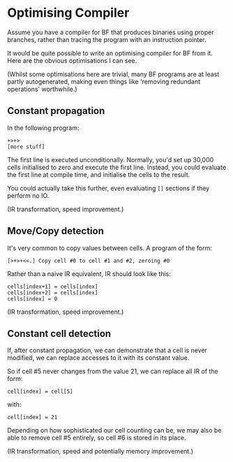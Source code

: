 # Optimising Compiler

Assume you have a compiler for BF that produces binaries using proper
branches, rather than tracing the program with an instruction pointer.

It would be quite possible to write an optimising compiler for
BF from it. Here are the obvious optimisations I can see.

(Whilst some optimisations here are trivial, many BF programs are at
least partly autogenerated, making even things like 'removing
redundant operations' worthwhile.)

## Constant propagation

In the following program:

    +>+>
    [more stuff]

The first line is executed unconditionally. Normally,  you'd set up
30,000 cells initialised to zero and execute the first line. Instead,
you could evaluate the first line at compile time, and initialise the
cells to the result.

You could actually take this further, even evaluating `[]` sections if
they perform no IO.

(IR transformation, speed improvement.)

## Move/Copy detection

It's very common to copy values between cells. A program of the form:

    [>+>+<<.] Copy cell #0 to cell #1 and #2, zeroing #0

Rather than a naive IR equivalent, IR should look like this:

    cells[index+1] = cells[index]
    cells[index+2] = cells[index]
    cells[index] = 0

(IR transformation, speed improvement.)

## Constant cell detection

If, after constant propagation, we can demonstrate that a cell is
never modified, we can replace accesses to it with its constant value.

So if cell #5 never changes from the value 21, we can replace all IR
of the form:

    cell[index] = cell[5]

with:

    cell[index] = 21

Depending on how sophisticated our cell counting can be, we may also be
able to remove cell #5 entirely, so cell #6 is stored in its place.
    
(IR transformation, speed and potentially memory improvement.)
